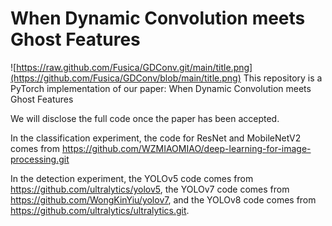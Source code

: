 # When Dynamic Convolution meets Ghost Features
![https://raw.github.com/Fusica/GDConv.git/main/title.png](https://github.com/Fusica/GDConv/blob/main/title.png)
This repository is a PyTorch implementation of our  paper: When Dynamic Convolution meets Ghost Features

We will disclose the full code once the paper has been accepted.

In the classification experiment, the code for ResNet and MobileNetV2 comes from https://github.com/WZMIAOMIAO/deep-learning-for-image-processing.git

In the detection experiment, the YOLOv5 code comes from https://github.com/ultralytics/yolov5, the YOLOv7 code comes from https://github.com/WongKinYiu/yolov7, and the YOLOv8 code comes from https://github.com/ultralytics/ultralytics.git.
